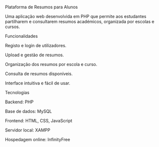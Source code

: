 Plataforma de Resumos para Alunos

Uma aplicação web desenvolvida em PHP que permite aos estudantes partilharem e consultarem resumos académicos, organizada por escolas e cursos.

Funcionalidades

Registo e login de utilizadores.

Upload e gestão de resumos.

Organização dos resumos por escola e curso.

Consulta de resumos disponíveis.

Interface intuitiva e fácil de usar.

Tecnologias

Backend: PHP

Base de dados: MySQL

Frontend: HTML, CSS, JavaScript

Servidor local: XAMPP

Hospedagem online: InfinityFree
